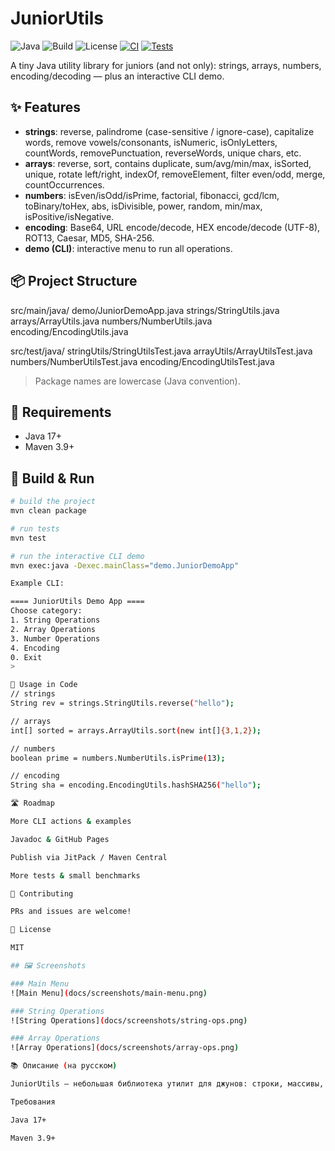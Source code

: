 # JuniorUtils
![Java](https://img.shields.io/badge/Java-17%2B-blue)
![Build](https://img.shields.io/badge/build-Maven-success)
![License](https://img.shields.io/badge/license-MIT-green)
[![CI](https://img.shields.io/badge/CI-GitHub%20Actions-blue)]()
[![Tests](https://img.shields.io/badge/tests-JUnit5-success)]()



A tiny Java utility library for juniors (and not only): strings, arrays, numbers, encoding/decoding — plus an interactive CLI demo.

## ✨ Features
- **strings**: reverse, palindrome (case-sensitive / ignore-case), capitalize words, remove vowels/consonants, isNumeric, isOnlyLetters, countWords, removePunctuation, reverseWords, unique chars, etc.
- **arrays**: reverse, sort, contains duplicate, sum/avg/min/max, isSorted, unique, rotate left/right, indexOf, removeElement, filter even/odd, merge, countOccurrences.
- **numbers**: isEven/isOdd/isPrime, factorial, fibonacci, gcd/lcm, toBinary/toHex, abs, isDivisible, power, random, min/max, isPositive/isNegative.
- **encoding**: Base64, URL encode/decode, HEX encode/decode (UTF-8), ROT13, Caesar, MD5, SHA-256.
- **demo (CLI)**: interactive menu to run all operations.

## 📦 Project Structure

src/main/java/
demo/JuniorDemoApp.java
strings/StringUtils.java
arrays/ArrayUtils.java
numbers/NumberUtils.java
encoding/EncodingUtils.java

src/test/java/
stringUtils/StringUtilsTest.java
arrayUtils/ArrayUtilsTest.java
numbers/NumberUtilsTest.java
encoding/EncodingUtilsTest.java


> Package names are lowercase (Java convention).

## 🔧 Requirements
- Java 17+
- Maven 3.9+

## 🚀 Build & Run
```bash
# build the project
mvn clean package

# run tests
mvn test

# run the interactive CLI demo
mvn exec:java -Dexec.mainClass="demo.JuniorDemoApp"

Example CLI:

==== JuniorUtils Demo App ====
Choose category:
1. String Operations
2. Array Operations
3. Number Operations
4. Encoding
0. Exit
>

📖 Usage in Code
// strings
String rev = strings.StringUtils.reverse("hello");

// arrays
int[] sorted = arrays.ArrayUtils.sort(new int[]{3,1,2});

// numbers
boolean prime = numbers.NumberUtils.isPrime(13);

// encoding
String sha = encoding.EncodingUtils.hashSHA256("hello");

🛣️ Roadmap

More CLI actions & examples

Javadoc & GitHub Pages

Publish via JitPack / Maven Central

More tests & small benchmarks

🤝 Contributing

PRs and issues are welcome!

📄 License

MIT

## 🖼️ Screenshots

### Main Menu
![Main Menu](docs/screenshots/main-menu.png)

### String Operations
![String Operations](docs/screenshots/string-ops.png)

### Array Operations
![Array Operations](docs/screenshots/array-ops.png)

📚 Описание (на русском)

JuniorUtils — небольшая библиотека утилит для джунов: строки, массивы, числа, кодирование/декодирование + консольное демо.

Требования

Java 17+

Maven 3.9+
